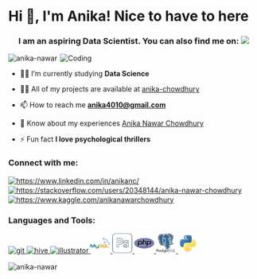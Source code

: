 <h1 align="left">Hi 👋, I'm Anika! Nice to have to here</h1>

<h3 align="center">I am an aspiring Data Scientist. You can also find me on: <a href="https://www.linkedin.com/in/anikanc/)"> <img width="30px" src="https://img.icons8.com/color/48/000000/linkedin.png" ></a></h4>

<img align="right" alt="Coding" width="400" src="https://media.giphy.com/media/v1.Y2lkPTc5MGI3NjExd3J4Z3p0NjNiY2s3Y3h0Z281aGgxeGozZjR2ZzU0eHdnNjN4dGdmNCZlcD12MV9pbnRlcm5hbF9naWZfYnlfaWQmY3Q9cw/NgurY1o4z080Jfoyzw/giphy.gif"> 

<p align="left"> <img src="https://komarev.com/ghpvc/?username=anika-nawar&label=Profile%20views&color=0e75b6&style=flat" alt="anika-nawar" /> </p>

- 👩‍🎓 I’m currently studying **Data Science**

- 👨‍💻 All of my projects are available at [anika-chowdhury](https://github.com/anika-chowdhury?tab=projects)

- 📫 How to reach me **anika4010@gmail.com**

- 📄 Know about my experiences [Anika Nawar Chowdhury](https://flowcv.com/resume/k9nnqup1be)

- ⚡ Fun fact **I love psychological thrillers**

<h3 align="left">Connect with me:</h3>
<p align="left">
<a href="https://linkedin.com/in/https://www.linkedin.com/in/anikanc/" target="blank"><img align="center" src="https://raw.githubusercontent.com/rahuldkjain/github-profile-readme-generator/master/src/images/icons/Social/linked-in-alt.svg" alt="https://www.linkedin.com/in/anikanc/" height="30" width="40" /></a>
<a href="https://stackoverflow.com/users/https://stackoverflow.com/users/20348144/anika-nawar-chowdhury" target="blank"><img align="center" src="https://raw.githubusercontent.com/rahuldkjain/github-profile-readme-generator/master/src/images/icons/Social/stack-overflow.svg" alt="https://stackoverflow.com/users/20348144/anika-nawar-chowdhury" height="30" width="40" /></a>
<a href="https://kaggle.com/https://www.kaggle.com/anikanawarchowdhury" target="blank"><img align="center" src="https://raw.githubusercontent.com/rahuldkjain/github-profile-readme-generator/master/src/images/icons/Social/kaggle.svg" alt="https://www.kaggle.com/anikanawarchowdhury" height="30" width="40" /></a>
</p>

<h3 align="left">Languages and Tools:</h3>
<p align="left"> <a href="https://git-scm.com/" target="_blank" rel="noreferrer"> <img src="https://www.vectorlogo.zone/logos/git-scm/git-scm-icon.svg" alt="git" width="40" height="40"/> </a> <a href="https://hive.apache.org/" target="_blank" rel="noreferrer"> <img src="https://www.vectorlogo.zone/logos/apache_hive/apache_hive-icon.svg" alt="hive" width="40" height="40"/> </a> <a href="https://www.adobe.com/in/products/illustrator.html" target="_blank" rel="noreferrer"> <img src="https://www.vectorlogo.zone/logos/adobe_illustrator/adobe_illustrator-icon.svg" alt="illustrator" width="40" height="40"/> </a> <a href="https://www.mysql.com/" target="_blank" rel="noreferrer"> <img src="https://raw.githubusercontent.com/devicons/devicon/master/icons/mysql/mysql-original-wordmark.svg" alt="mysql" width="40" height="40"/> </a> <a href="https://www.photoshop.com/en" target="_blank" rel="noreferrer"> <img src="https://raw.githubusercontent.com/devicons/devicon/master/icons/photoshop/photoshop-line.svg" alt="photoshop" width="40" height="40"/> </a> <a href="https://www.php.net" target="_blank" rel="noreferrer"> <img src="https://raw.githubusercontent.com/devicons/devicon/master/icons/php/php-original.svg" alt="php" width="40" height="40"/> </a> <a href="https://www.postgresql.org" target="_blank" rel="noreferrer"> <img src="https://raw.githubusercontent.com/devicons/devicon/master/icons/postgresql/postgresql-original-wordmark.svg" alt="postgresql" width="40" height="40"/> </a> <a href="https://www.python.org" target="_blank" rel="noreferrer"> <img src="https://raw.githubusercontent.com/devicons/devicon/master/icons/python/python-original.svg" alt="python" width="40" height="40"/> </a> </p>


<p><img align="center" src="https://github-readme-streak-stats.herokuapp.com/?user=anika-nawar&" alt="anika-nawar" /></p>

